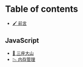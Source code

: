 # Table of contents

* [🖌 前言](README.md)

## JavaScript

* [🌄 三座大山](javascript/san-zuo-da-shan.md)
* [📉 内存管理](javascript/nei-cun-guan-li.md)
